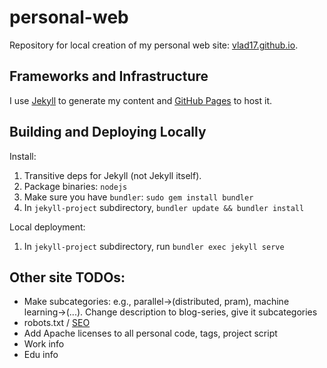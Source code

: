 # personal-web

Repository for local creation of my personal web site: [vlad17.github.io](vlad17.github.io).

## Frameworks and Infrastructure

I use [Jekyll](https://jekyllrb.com/) to generate my content and [GitHub Pages](https://pages.github.com/) to host it.

## Building and Deploying Locally

Install:

1. Transitive deps for Jekyll (not Jekyll itself).
1. Package binaries: `nodejs`
1. Make sure you have `bundler`: `sudo gem install bundler`
1. In `jekyll-project` subdirectory, `bundler update && bundler install`

Local deployment:

1. In `jekyll-project` subdirectory, run `bundler exec jekyll serve`

## Other site TODOs:

* Make subcategories: e.g., parallel->(distributed, pram), machine learning->(...). Change description to blog-series, give it subcategories
* robots.txt / [SEO](https://www.google.com/webmasters/tools/home?hl=en&authuser=0)
* Add Apache licenses to all personal code, tags, project script
* Work info
* Edu info
